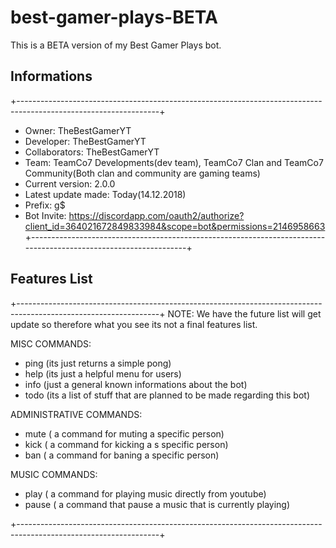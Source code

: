 # best-gamer-plays-BETA
This is a BETA version of my Best Gamer Plays bot.

## Informations
+-----------------------------------------------------------------------------------------------------------------+
- Owner: TheBestGamerYT
- Developer: TheBestGamerYT
- Collaborators: TheBestGamerYT
- Team: TeamCo7 Developments(dev team), TeamCo7 Clan and TeamCo7 Community(Both clan and community are gaming teams)
- Current version: 2.0.0
- Latest update made: Today(14.12.2018)
- Prefix: g$
- Bot Invite: https://discordapp.com/oauth2/authorize?client_id=364021672849833984&scope=bot&permissions=2146958663
+-----------------------------------------------------------------------------------------------------------------+
## Features List
+-----------------------------------------------------------------------------------------------------------------+
NOTE: 
We have the future list will get update so therefore what you see its not a final features list.

MISC COMMANDS:
- ping (its just returns a simple pong)
- help (its just a helpful menu for users)
- info (just a general known informations about the bot)
- todo (its a list of stuff that are planned to be made regarding this bot)

ADMINISTRATIVE COMMANDS:
- mute ( a command for muting a specific person)
- kick ( a command for kicking a s specific person)
- ban ( a command for baning a specific person)

MUSIC COMMANDS:
- play ( a command for playing music directly from youtube)
- pause ( a command that pause a music that is currently playing)

+-----------------------------------------------------------------------------------------------------------------+
